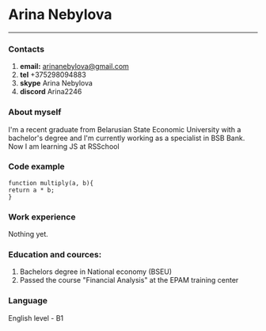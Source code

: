 # Arina Nebylova

******
### Contacts
1. **email:** arinanebylova@gmail.com
2. **tel** +375298094883
3. **skype** Arina Nebylova
4. **discord** Arina2246

### About myself
I'm a recent graduate from Belarusian State Economic University with a bachelor's degree and I'm currently working as a specialist in BSB Bank. Now I am learning JS at RSSchool

### Code example
```
function multiply(a, b){
return a * b;
}
```

### Work experience
Nothing yet.

### Education and cources:
1. Bachelors degree in National economy (BSEU)
2. Passed the course "Financial Analysis" at the EPAM training center

### Language
English level - B1
